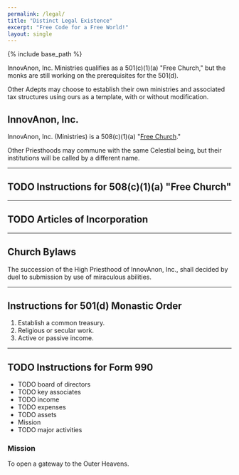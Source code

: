 ```yaml
---
permalink: /legal/
title: "Distinct Legal Existence"
excerpt: "Free Code for a Free World!"
layout: single
---
```


{% include base_path %}

InnovAnon, Inc. Ministries qualifies as a 501(c)(1)(a) "Free Church,"
but the monks are still working on the prerequisites for the 501(d).

Other Adepts may choose to establish their own ministries and associated tax structures
using ours as a template, with or without modification.

## InnovAnon, Inc.
InnovAnon, Inc. (Ministries) is a 508(c)(1)(a) "[Free Church](http://www.newvisionministriesonline.org/508c1a-free-church-vs-501c3-state-church/)."

Other Priesthoods may commune with the same Celestial being,
but their institutions will be called by a different name.

---

## TODO Instructions for 508(c)(1)(a) "Free Church"

---

## TODO Articles of Incorporation

---

## Church Bylaws
The succession of the High Priesthood of InnovAnon, Inc., shall decided by duel to submission by use of miraculous abilities.

---

## Instructions for 501(d) Monastic Order
1. Establish a common treasury.
2. Religious or secular work.
3. Active or passive income.

---

## TODO Instructions for Form 990
- TODO board of directors
- TODO key associates
- TODO income
- TODO expenses
- TODO assets
- Mission
- TODO major activities

### Mission
To open a gateway to the Outer Heavens.


